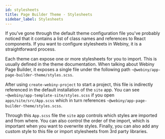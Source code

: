 ```yaml
---
id: stylesheets
title: Page Builder Theme - Stylesheets
sidebar_label: Stylesheets
---
```


If you've gone through the default theme configuration file you've probably noticed that it contains a list of class names and references to React components. If you want to configure stylesheets in Webiny, it is a straightforward process.

Each theme can expose one or more stylesheets for you to import. This is usually defined in the theme documentation. When talking about Webiny Page Builder, it exposes a single file under the following path `~@webiny/app-page-builder-theme/styles.scss`. 

After using `create-webiny-project` to start a project, this file is indirectly referenced in the default installation of the `site` app. You can see `~@webiny/app-template-site/styles.scss` if you open `apps/site/src/App.scss` which in turn references `~@webiny/app-page-builder-theme/styles.scss`.

Through this `App.scss` file the `site` app controls which styles are imported and from where. You can also control the order of the import, which is important when you want to overwrite styles. Finally, you can also add any custom style to this file or import stylesheets from 3rd party libraries. 